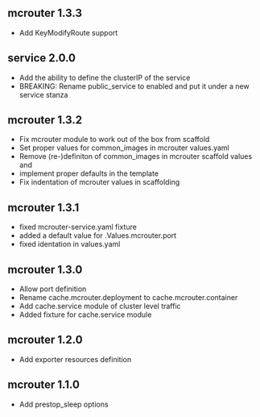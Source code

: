## mcrouter 1.3.3
- Add KeyModifyRoute support

## service 2.0.0

- Add the ability to define the clusterIP of the service
- BREAKING: Rename public_service to enabled and put it under a new service stanza

## mcrouter 1.3.2

- Fix mcrouter module to work out of the box from scaffold
- Set proper values for common_images in mcrouter values.yaml
- Remove (re-)definiton of common_images in mcrouter scaffold values and
- implement proper defaults in the template
- Fix indentation of mcrouter values in scaffolding

## mcrouter 1.3.1
- fixed mcrouter-service.yaml fixture
- added a default value for .Values.mcrouter.port
- fixed identation in values.yaml

## mcrouter 1.3.0
- Allow port definition
- Rename cache.mcrouter.deployment to cache.mcrouter.container
- Add cache.service module of cluster level traffic
- Added fixture for cache.service module

## mcrouter  1.2.0
- Add exporter resources definition

## mcrouter  1.1.0
- Add prestop_sleep options

